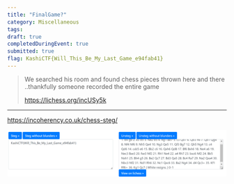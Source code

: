 ```yaml
---
title: "FinalGame?"
category: Miscellaneous
tags: 
draft: true
completedDuringEvent: true
submitted: true
flag: KashiCTF{Will_This_Be_My_Last_Game_e94fab41}
---
```

> We searched his room and found chess pieces thrown here and there ..thankfully someone recorded the entire game
>
> https://lichess.org/incUSy5k

---

https://incoherency.co.uk/chess-steg/

![alt text](image.png)
